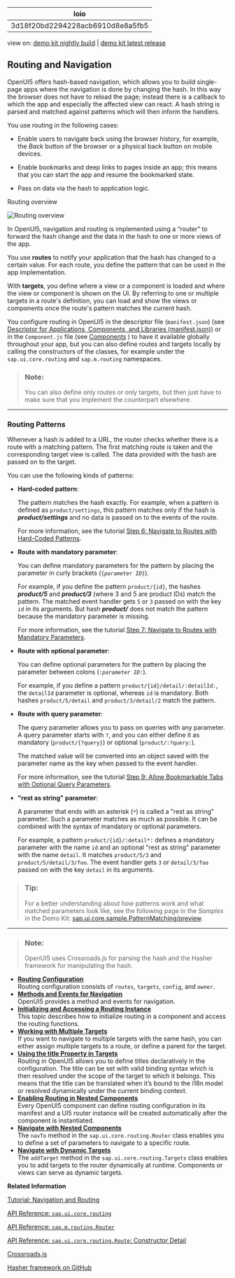 <!-- loio3d18f20bd2294228acb6910d8e8a5fb5 -->

| loio |
| -----|
| 3d18f20bd2294228acb6910d8e8a5fb5 |

<div id="loio">

view on: [demo kit nightly build](https://openui5nightly.hana.ondemand.com/topic/3d18f20bd2294228acb6910d8e8a5fb5) | [demo kit latest release](https://sdk.openui5.org/topic/3d18f20bd2294228acb6910d8e8a5fb5)</div>

## Routing and Navigation

OpenUI5 offers hash-based navigation, which allows you to build single-page apps where the navigation is done by changing the hash. In this way the browser does not have to reload the page; instead there is a callback to which the app and especially the affected view can react. A hash string is parsed and matched against patterns which will then inform the handlers.

You use routing in the following cases:

-   Enable users to navigate back using the browser history, for example, the *Back* button of the browser or a physical back button on mobile devices.

-   Enable bookmarks and deep links to pages inside an app; this means that you can start the app and resume the bookmarked state.

-   Pass on data via the hash to application logic.


   
  
<a name="loio3d18f20bd2294228acb6910d8e8a5fb5__fig_uph_4ky_zv"/>Routing overview

 ![](images/loio3b3a63b7581c4d36b9657f07d678f176_LowRes.png "Routing overview") 

In OpenUI5, navigation and routing is implemented using a “router” to forward the hash change and the data in the hash to one or more views of the app.

You use **routes** to notify your application that the hash has changed to a certain value. For each route, you define the pattern that can be used in the app implementation.

With **targets**, you define where a view or a component is loaded and where the view or component is shown on the UI. By referring to one or multiple targets in a route's definition, you can load and show the views or components once the route's pattern matches the current hash.

You configure routing in OpenUI5 in the descriptor file \(`manifest.json`\) \(see [Descriptor for Applications, Components, and Libraries \(manifest.json\)](Descriptor_for_Applications_Components_and_Libraries_manifest_json_be0cf40.md)\) or in the `Component.js` file \(see [Components](Components_958ead5.md) \) to have it available globally throughout your app, but you can also define routes and targets locally by calling the constructors of the classes, for example under the `sap.ui.core.routing` and `sap.m.routing` namespaces.

> ### Note:  
> You can also define only routes or only targets, but then just have to make sure that you implement the counterpart elsewhere.

***

### Routing Patterns

Whenever a hash is added to a URL, the router checks whether there is a route with a matching pattern. The first matching route is taken and the corresponding target view is called. The data provided with the hash are passed on to the target.

You can use the following kinds of patterns:

-   **Hard-coded pattern**:

    The pattern matches the hash exactly. For example, when a pattern is defined as `product/settings`, this pattern matches only if the hash is ***product/settings*** and no data is passed on to the events of the route.

    For more information, see the tutorial [Step 6: Navigate to Routes with Hard-Coded Patterns](Step_6_Navigate_to_Routes_with_Hard_Coded_Patterns_782aac0.md).

-   **Route with mandatory parameter**:

    You can define mandatory parameters for the pattern by placing the parameter in curly brackets \(<code>{<i>parameter ID</i>}</code>\).

    For example, if you define the pattern `product/{id}`, the hashes ***product/5*** and ***product/3*** \(where 3 and 5 are product IDs\) match the pattern. The matched event handler gets `5` or `3` passed on with the key `id` in its arguments. But hash ***product/*** does not match the pattern because the mandatory parameter is missing.

    For more information, see the tutorial [Step 7: Navigate to Routes with Mandatory Parameters](Step_7_Navigate_to_Routes_with_Mandatory_Parameters_f96d252.md).

-   **Route with optional parameter**:

    You can define optional parameters for the pattern by placing the parameter between colons \(<code>:<i>parameter ID</i>:</code>\).

    For example, if you define a pattern `product/{id}/detail/:detailId:`, the `detailId` parameter is optional, whereas `id` is mandatory. Both hashes `product/5/detail` and `product/3/detail/2` match the pattern.

-   **Route with query parameter**:

    The query parameter allows you to pass on queries with any parameter. A query parameter starts with `?`, and you can either define it as mandatory \(`product/{?query}`\) or optional \(`product/:?query:`\).

    The matched value will be converted into an object saved with the parameter name as the key when passed to the event handler.

    For more information, see the tutorial [Step 9: Allow Bookmarkable Tabs with Optional Query Parameters](Step_9_Allow_Bookmarkable_Tabs_with_Optional_Query_Parameters_b8561ff.md).

-   **"rest as string" parameter**:

    A parameter that ends with an asterisk \(`*`\) is called a "rest as string" parameter. Such a parameter matches as much as possible. It can be combined with the syntax of mandatory or optional parameters.

    For example, a pattern `product/{id}/:detail*:` defines a mandatory parameter with the name `id` and an optional "rest as string" parameter with the name `detail`. It matches `product/5/3` and `product/5/detail/3/foo`. The event handler gets `3` or `detail/3/foo` passed on with the key `detail` in its arguments.


> ### Tip:  
> For a better understanding about how patterns work and what matched parameters look like, see the following page in the *Samples* in the Demo Kit: [sap.ui.core.sample.PatternMatching/preview](https://sdk.openui5.org/entity/sap.ui.core.routing.Route/sample/sap.ui.core.sample.PatternMatching).

***

> ### Note:  
> OpenUI5 uses Crossroads.js for parsing the hash and the Hasher framework for manipulating the hash.

-   **[Routing Configuration](Routing_Configuration_9023130.md "Routing configuration consists of routes, targets,
			config, and owner.")**  
Routing configuration consists of `routes`, `targets`, `config`, and `owner`.
-   **[Methods and Events for Navigation](Methods_and_Events_for_Navigation_516e477.md "OpenUI5 provides a method
		and events for navigation.")**  
OpenUI5 provides a method and events for navigation.
-   **[Initializing and Accessing a Routing Instance](Initializing_and_Accessing_a_Routing_Instance_acdb6cd.md "This topic describes how to initialize routing in a component and access the routing functions.")**  
This topic describes how to initialize routing in a component and access the routing functions.
-   **[Working with Multiple Targets](Working_with_Multiple_Targets_2c5c84d.md "If you want to navigate to multiple targets with the same hash, you can either assign
		multiple targets to a route, or define a parent for the target.")**  
If you want to navigate to multiple targets with the same hash, you can either assign multiple targets to a route, or define a parent for the target.
-   **[Using the title Property in Targets](Using_the_title_Property_in_Targets_1238d70.md "Routing in OpenUI5 allows
        you to define titles declaratively in the configuration. The title can be set with valid
        binding syntax which is then resolved under the scope of the target to which it belongs.
        This means that the title can be translated when it’s bound to the i18n model or resolved
        dynamically under the current binding context.")**  
Routing in OpenUI5 allows you to define titles declaratively in the configuration. The title can be set with valid binding syntax which is then resolved under the scope of the target to which it belongs. This means that the title can be translated when it’s bound to the i18n model or resolved dynamically under the current binding context.
-   **[Enabling Routing in Nested Components](Enabling_Routing_in_Nested_Components_fb19f50.md "Every OpenUI5 component
        can define routing configuration in its manifest and a UI5 router instance will be created
        automatically after the component is instantiated.")**  
Every OpenUI5 component can define routing configuration in its manifest and a UI5 router instance will be created automatically after the component is instantiated.
-   **[Navigate with Nested Components](Navigate_with_Nested_Components_8e9d6e4.md "The navTo method in the sap.ui.core.routing.Router
		class enables you to define a set of parameters to navigate to a specific route.")**  
The `navTo` method in the `sap.ui.core.routing.Router` class enables you to define a set of parameters to navigate to a specific route.
-   **[Navigate with Dynamic Targets](Navigate_with_Dynamic_Targets_856d6c6.md "The addTarget method in the sap.ui.core.routing.Targets class enables you to add targets to the router
		dynamically at runtime. Components or views can serve as dynamic targets.")**  
The `addTarget` method in the `sap.ui.core.routing.Targets` class enables you to add targets to the router dynamically at runtime. Components or views can serve as dynamic targets.

**Related Information**  


[Tutorial: Navigation and Routing](Navigation_and_Routing_1b6dcd3.md "OpenUI5 comes with a powerful routing API that helps you control the state of your application efficiently. This tutorial will illustrate all major features and APIs related to navigation and routing in OpenUI5 apps by creating a simple and easy to understand mobile app. It represents a set of best practices for applying the navigation and routing features of OpenUI5 to your applications.")

[API Reference: `sap.ui.core.routing`](https://sdk.openui5.org/api/sap.ui.core.routing)

[API Reference: `sap.m.routing.Router`](https://sdk.openui5.org/api/sap.m.routing.Router)

[API Reference: `sap.ui.core.routing.Route`: Constructor Detail](https://sdk.openui5.org/api/sap.ui.core.routing.Route/constructor)

[Crossroads.js](https://millermedeiros.github.io/crossroads.js/)

[Hasher framework on GitHub](https://github.com/millermedeiros/hasher/)

